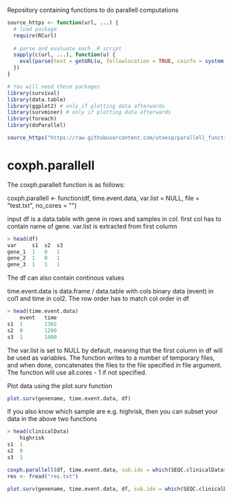 Repository containing functions to do parallell computations


```R
source_https <- function(url, ...) {
  # load package
  require(RCurl)
 
  # parse and evaluate each .R script
  sapply(c(url, ...), function(u) {
    eval(parse(text = getURL(u, followlocation = TRUE, cainfo = system.file("CurlSSL", "cacert.pem", package = "RCurl"))), envir = .GlobalEnv)
  })
}
```

```R
# You will need these packages
library(survival)
library(data.table)
library(ggplot2) # only if plotting data afterwards
library(survminer) # only if plotting data afterwards
library(foreach)
library(doParallel)

source_https("https://raw.githubusercontent.com/utnesp/parallell_functions/master/R/coxph.parallell")
```

# coxph.parallell
The coxph.parallell function is as follows:

coxph.parallell <- function(df, time.event.data, var.list = NULL, file = "test.txt", no_cores = "")

input df is a data.table with gene in rows and samples in col. first col has to contain name of gene. 
var.list is extracted from first column
```R
> head(df)
var     s1  s2  s3
gene_1  1   0   1
gene_2  1   0   1
gene_3  1   1   1
```
The df can also contain continous values

time.event.data is data.frame / data.table with cols binary data (event) in col1 and time in col2. The row order has to match col order in df
```R
> head(time.event.data)
    event   time
s1  1       1302
s2  0       1200
s3  1       1400
```

The var.list is set to NULL by default, meaning that the first column in df will be used as variables. The function writes to a number of temporary files, and when done, 
concatenates the files to the file specified in file argument. The function will use all.cores - 1 if not specified.

Plot data using the plot.surv function
```R
plot.surv(genename, time.event.data, df)
```

If you also know which sample are e.g. highrisk, then you can subset your data in the above two functions
```R
> head(clinicalData)
    highrisk
s1  1       
s2  0       
s3  1       

coxph.parallell(df, time.event.data, sub.idx = which(SEQC.clinicalData$highrisk == 1), file = "res.txt")
res <- fread("res.txt")

plot.surv(genename, time.event.data, df, sub.idx = which(SEQC.clinicalData$highrisk == 1))
```



